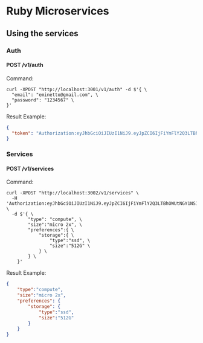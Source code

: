 
# Ruby Microservices


## Using the services

### Auth

#### POST /v1/auth

Command:

```
curl -XPOST "http://localhost:3001/v1/auth" -d $'{ \
  "email": "eminetto@gmail.com", \
  "password": "1234567" \
}'
```

Result Example:

```json
{
  "token": "Authorization:eyJhbGciOiJIUzI1NiJ9.eyJpZCI6IjFiYmFlY2Q3LTBhOWUtNGY1NS1iMjVjLTYyMTc0ODYxNWZiZSIsImVtYWlsIjoiZGV2QGV4YW1wbGUub3JnIiwicGFzc3dvcmQiOiJ0ZXN0In0.6nYYTW_vsd6CbPttyEXqlz1kdCAiceqUy3j4RvtNQI4"
}
```

### Services

#### POST /v1/services

Command:

```
curl -XPOST "http://localhost:3002/v1/services" \
  -H 'Authorization:eyJhbGciOiJIUzI1NiJ9.eyJpZCI6IjFiYmFlY2Q3LTBhOWUtNGY1NS1iMjVjLTYyMTc0ODYxNWZiZSIsImVtYWlsIjoiZGV2QGV4YW1wbGUub3JnIiwicGFzc3dvcmQiOiJ0ZXN0In0.6nYYTW_vsd6CbPttyEXqlz1kdCAiceqUy3j4RvtNQI4' \
  -d $'{ \
		"type": "compute", \
		"size":"micro 2x", \
		"preferences":{ \
			"storage":{ \
				"type":"ssd", \
				"size":"512G" \
			} \
		} \
	}'
```

Result Example:

```json
{
	"type":"compute",
	"size":"micro 2x",
	"preferences": {
		"storage": {
			"type":"ssd",
			"size":"512G"
		}
	}
}
```

